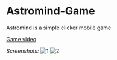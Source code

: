 # Astromind-Game
Astromind is a simple clicker mobile game

[Game video](https://photos.app.goo.gl/68Mc8cK44eAAj7Ds9)

*Screenshots:*
![1](https://user-images.githubusercontent.com/77053754/115780158-7dd41a00-a3c1-11eb-947e-08104a7724c6.png)
![2](https://user-images.githubusercontent.com/77053754/115780226-90e6ea00-a3c1-11eb-9185-df311493c80e.png)

